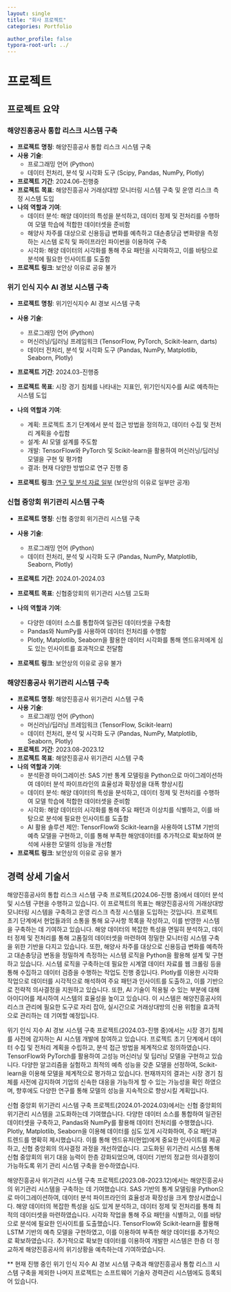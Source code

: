 ```yaml
---
layout: single
title: "회사 프로젝트"
categories: Portfolio

author_profile: false
typora-root-url: ../
---
```

# 프로젝트

## 프로젝트 요약

### 해양진흥공사 통합 리스크 시스템 구축

- **프로젝트** **명칭**:  해양진흥공사 통합 리스크 시스템 구축
- **사용** **기술**: 
  - 프로그래밍 언어 (Python)
  - 데이터 전처리, 분석 및 시각화 도구 (Scipy, Pandas, NumPy, Plotly)
- **프로젝트** **기간**: 2024.06-진행중
- **프로젝트** **목표**: 해양진흥공사 거래상대방 모니터링 시스템 구축 및 운영 리스크 측정 시스템 도입
- **나의** **역할과** **기여**:
  - 데이터 분석: 해양 데이터의 특성을 분석하고, 데이터 정제 및 전처리를 수행하여 모델 학습에 적합한 데이터셋을 준비함
  - 해양사 차주를 대상으로 신용등급 변화를 예측하고 대손충당금 변화량을 측정하는 시스템 로직 및 파이프라인 파이썬을 이용하여 구축
  - 시각화: 해양 데이터의 시각화를 통해 주요 패턴을 시각화하고, 이를 바탕으로 분석에 필요한 인사이트를 도출함
- **프로젝트** **링크**: 보안상 이유로 공유 불가

### 위기 인식 지수 AI 경보 시스템 구축

- **프로젝트** **명칭**: 위기인식지수 AI 경보 시스템 구축
- **사용** **기술**: 
  - 프로그래밍 언어 (Python)
  - 머신러닝/딥러닝 프레임워크 (TensorFlow, PyTorch, Scikit-learn, darts)
  - 데이터 전처리, 분석 및 시각화 도구 (Pandas, NumPy, Matplotlib, Seaborn, Plotly)
  
- **프로젝트** **기간**: 2024.03-진행중
- **프로젝트** **목표**: 시장 경기 침체를 나타내는 지표인, 위기인식지수를 AI로 예측하는 시스템 도입
- **나의** **역할과** **기여**:
  - 계획: 프로젝트 초기 단계에서 분석 접근 방법을 정의하고, 데이터 수집 및 전처리 계획을 수립함
  - 설계: AI 모델 설계를 주도함
  - 개발: TensorFlow와 PyTorch 및 Scikit-learn을 활용하여 머신러닝/딥러닝 모델을 구현 및 평가함
  - 결과: 현재 다양한 방법으로 연구 진행 중

- **프로젝트** **링크**: <a href="https://www.dropbox.com/scl/fi/6r8z49ocoqvk38i54ftek/.pptx?rlkey=xcsl224fo7mhryxz5d1frczmv&dl=0" target="_blank">연구 및 분석 자료 일부</a> (보안상의 이유로 일부만 공개)

### 신협 중앙회 위기관리 시스템 구축

- **프로젝트** **명칭**: 신협 중앙회 위기관리 시스템 구축
- **사용** **기술**: 
  - 프로그래밍 언어 (Python)
  - 데이터 전처리, 분석 및 시각화 도구 (Pandas, NumPy, Matplotlib, Seaborn, Plotly)
- **프로젝트** **기간**: 2024.01-2024.03
- **프로젝트** **목표**: 신협중앙회의 위기관리 시스템 고도화
- **나의** **역할과** **기여**: 
  - 다양한 데이터 소스를 통합하여 일관된 데이터셋을 구축함
  - Pandas와 NumPy를 사용하여 데이터 전처리를 수행함
  - Plotly, Matplotlib, Seaborn을 활용한 데이터 시각화를 통해 엔드유저에게 심도 있는 인사이트를 효과적으로 전달함

- **프로젝트** **링크**: 보안상의 이유로 공유 불가 

### 해양진흥공사 위기관리 시스템 구축

- **프로젝트** **명칭**: 해양진흥공사 위기관리 시스템 구축
- **사용** **기술**: 
  - 프로그래밍 언어 (Python)
  - 머신러닝/딥러닝 프레임워크 (TensorFlow, Scikit-learn)
  - 데이터 전처리, 분석 및 시각화 도구 (Pandas, NumPy, Matplotlib, Seaborn, Plotly)
- **프로젝트** **기간**: 2023.08-2023.12
- **프로젝트** **목표**: 해양진흥공사 위기관리 시스템 구축
- **나의** **역할과** **기여**: 
  - 분석환경 마이그레이션: SAS 기반 통계 모델링을 Python으로 마이그레이션하여 데이터 분석 파이프라인의 효율성과 확장성을 대폭 향상시킴
  - 데이터 분석: 해양 데이터의 특성을 분석하고, 데이터 정제 및 전처리를 수행하여 모델 학습에 적합한 데이터셋을 준비함
  - 시각화: 해양 데이터의 시각화를 통해 주요 패턴과 이상치를 식별하고, 이를 바탕으로 분석에 필요한 인사이트를 도출함
  - AI 활용 솔루션 제안: TensorFlow와 Scikit-learn을 사용하여 LSTM 기반의 예측 모델을 구현하고, 이를 통해 부족한 해양데이터를 추가적으로 확보하여 분석에 사용한 모델의 성능을 개선함
- **프로젝트** **링크**: 보안상의 이유로 공유 불가



## 경력 상세 기술서

해양진흥공사의 통합 리스크 시스템 구축 프로젝트(2024.06-진행 중)에서 데이터 분석 및 시스템 구현을 수행하고 있습니다. 이 프로젝트의 목표는 해양진흥공사의 거래상대방 모니터링 시스템을 구축하고 운영 리스크 측정 시스템을 도입하는 것입니다. 프로젝트 초기 단계에서 현업들과의 소통을 통해 요구사항 목록을 작성하고, 이를 반영한 시스템을 구축하는 데 기여하고 있습니다. 해양 데이터의 복잡한 특성을 면밀히 분석하고, 데이터 정제 및 전처리를 통해 고품질의 데이터셋을 마련하여 정밀한 모니터링 시스템 구축을 위한 기반을 다지고 있습니다. 또한, 해양사 차주를 대상으로 신용등급 변화를 예측하고 대손충당금 변동을 정밀하게 측정하는 시스템 로직을 Python을 활용해 설계 및 구현하고 있습니다. 시스템 로직을 구축하는데 필요한 시계열 데이터 자료를 웹 크롤링 등을 통해 수집하고 데이터 검증을 수행하는 작업도 진행 중입니다. Plotly를 이용한 시각화 작업으로 데이터를 시각적으로 해석하여 주요 패턴과 인사이트를 도출하고, 이를 기반으로 전략적 의사결정을 지원하고 있습니다. 또한, AI 기술이 적용될 수 있는 부분에 대해 아이디어를 제시하여 시스템의 효율성을 높이고 있습니다. 이 시스템은 해양진흥공사의 리스크 관리에 필요한 도구로 자리 잡아, 실시간으로 거래상대방의 신용 위험을 효과적으로 관리하는 데 기여할 예정입니다.

위기 인식 지수 AI 경보 시스템 구축 프로젝트(2024.03-진행 중)에서는 시장 경기 침체를 사전에 감지하는 AI 시스템 개발에 참여하고 있습니다. 프로젝트 초기 단계에서 데이터 수집 및 전처리 계획을 수립하고, 분석 접근 방법을 체계적으로 정의하였습니다.  TensorFlow와 PyTorch를 활용하여 고성능 머신러닝 및 딥러닝 모델을 구현하고 있습니다. 다양한 알고리즘을 실험하고 최적의 예측 성능을 갖춘 모델을 선정하여, Scikit-learn을 이용해 모델을 체계적으로 평가하고 있습니다. 현재까지의 결과는 시장 경기 침체를 사전에 감지하여 기업의 신속한 대응을 가능하게 할 수 있는 가능성을 확인 하였으며, 향후에도 다양한 연구를 통해 모델의 성능을 지속적으로 향상시킬 계획입니다.

신협 중앙회 위기관리 시스템 구축 프로젝트(2024.01-2024.03)에서는 신협 중앙회의 위기관리 시스템을 고도화하는데 기여했습니다. 다양한 데이터 소스를 통합하여 일관된 데이터셋을 구축하고, Pandas와 NumPy를 활용해 데이터 전처리를 수행했습니다. Plotly, Matplotlib, Seaborn을 이용해 데이터를 심도 있게 시각화하여, 주요 패턴과 트렌드를 명확히 제시했습니다. 이를 통해 엔드유저(현업)에게 중요한 인사이트를 제공하고, 신협 중앙회의 의사결정 과정을 개선하였습니다. 고도화된 위기관리 시스템 통해 신협 중앙회의 위기 대응 능력이 한층 강화되었으며, 데이터 기반의 정교한 의사결정이 가능하도록 위기 관리 시스템 구축을 완수하였습니다.

해양진흥공사 위기관리 시스템 구축 프로젝트(2023.08-2023.12)에서는 해양진흥공사의 위기관리 시스템을 구축하는 데 기여했습니다. SAS 기반의 통계 모델링을 Python으로 마이그레이션하여, 데이터 분석 파이프라인의 효율성과 확장성을 크게 향상시켰습니다. 해양 데이터의 복잡한 특성을 심도 있게 분석하고, 데이터 정제 및 전처리를 통해 최적의 데이터셋을 마련하였습니다. 시각화 작업을 통해 주요 패턴을 식별하고, 이를 바탕으로 분석에 필요한 인사이트를 도출했습니다. TensorFlow와 Scikit-learn을 활용해 LSTM 기반의 예측 모델을 구현하였고, 이를 이용하여 부족한 해양 데이터를 추가적으로 확보하였습니다. 추가적으로 확보한 데이터를 이용하여 개발한 시스템은 한층 더 정교하게 해양진흥공사의 위기상황을 예측하는데 기여하였습니다.  

** 현재 진행 중인 위기 인식 지수 AI 경보 시스템 구축과 해양진흥공사 통합 리스크 시스템 구축을 제외한 나머지 프로젝트는 소프트웨어 기술자 경력관리 시스템에도 등록되어 있습니다.
